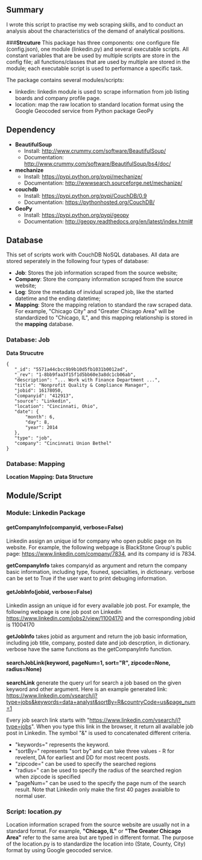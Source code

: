## Summary

I wrote this script to practise my web scraping skills, and to conduct an analysis about the characteristics of the demand of analytical positions. 

###**Strcuture**
This package has three components: one configure file (config.json), one module (linkedin.py) and several executable scripts. All constant variables that are be used by multiple scripts are store in the config file; all functions/classes that are used by multiple are stored in the module; each executable script is used to performance a specific task. 


The package contains several modules/scripts:
- linkedin: linkedin module is used to scrape information from job listing boards and company profile page.
- location: map the raw location to standard location format using the Google Geocoded service from Python package GeoPy

## Dependency

- **BeautifulSoup**
  - Install: http://www.crummy.com/software/BeautifulSoup/
  - Documentation: http://www.crummy.com/software/BeautifulSoup/bs4/doc/
- **mechanize**
  - Install: https://pypi.python.org/pypi/mechanize/
  - Documentation: http://wwwsearch.sourceforge.net/mechanize/
- **couchdb**
  - Install: https://pypi.python.org/pypi/CouchDB/0.9
  - Documentation: https://pythonhosted.org/CouchDB/
- **GeoPy**
  - Install: https://pypi.python.org/pypi/geopy
  - Documentation: http://geopy.readthedocs.org/en/latest/index.html#

## Database

This set of scripts work with CouchDB NoSQL databases. All data are stored seperately in the following four types of database:
- **Job**: Stores the job information scraped from the source website;
- **Company**: Store the company information scraped from the source website;
- **Log**: Store the metadata of invidual scraped job, like the started datetime and the ending datetime;
- **Mapping**: Store the mapping relation to standard the raw scraped data. For example, "Chicago City" and "Greater Chicago Area" will be standardized to "Chicago, IL", and this mapping relationship is stored in the **mapping** database. 

### Database: Job
**Data Strucutre**
``` 
{
   "_id": "5571a44cbcc9b9b10d5fb1031b0012ad",
   "_rev": "1-8bb9faa3f15f1d5bb60e3a8dc1cb06ab",
   "description": "... Work with Finance Department ...",
   "title": "Nonprofit Quality & Compliance Manager",
   "jobid": 16178050,
   "companyid": "412913",
   "source": "Linkedin",
   "location": "Cincinnati, Ohio",
   "date": {
       "month": 6,
       "day": 8,
       "year": 2014
   },
   "type": "job",
   "company": "Cincinnati Union Bethel"
}
```
### Database: Mapping
**Location Mapping: Data Structure**

## Module/Script

### Module: Linkedin Package

#### getCompanyInfo(companyid, verbose=False)

Linkedin assign an unique id for company who open public page on its website. For example, the following webpage is BlackStone Group's public page: https://www.linkedin.com/company/7834, and its company id is 7834. 

**getCompanyInfo** takes companyid as argument and return the company basic information, including type, founed, specialties, in dictionary. verbose can be set to True if the user want to print debuging information. 

#### getJobInfo(jobid, verbose=False)

Linkedin assign an unique id for every available job post. For example, the following webpage is one job post on Linkedin https://www.linkedin.com/jobs2/view/11004170 and the corresponding jobid is 11004170

**getJobInfo** takes jobid as argument and return the job basic information, including job title, company, posted date and job descrption, in dictionary. verbose have the same functions as the getCompanyInfo function. 

#### searchJobLink(keyword, pageNum=1, sort="R", zipcode=None, radius=None)

**searchLink** generate the query url for search a job based on the given keyword and other argument. Here is an example generated link: https://www.linkedin.com/vsearch/j?type=jobs&keywords=data+analyst&sortBy=R&countryCode=us&page_num=1

Every job search link starts with "https://www.linkedin.com/vsearch/j?type=jobs". When you type this link in the browser, it return all available job post in Linkedin. The symbol "&" is used to concatenated different criteria. 
- "keywords=" represents the keyword. 
- "sortBy=" represents "sort by" and can take three values - R for revelent, DA for earliest and DD for most recent posts. 
- "zipcode=" can be used to specify the searched regions
- "radius=" can be used to specify the radius of the searched region when zipcode is specified
- "pageNum=" can be used to the specify the page num of the search result. Note that Linkedin only make the first 40 pages avaialble to normal user. 
 
### Script: location.py

Location information scraped from the source website are usually not in a standard format. For example, **"Chicago, IL"** or **"The Greater Chicago Area"** refer to the same area but are typed in different format. The purpose of the location.py is to standardize the location into (State, County, City) format by using Google geocoded service. 
